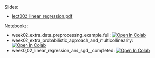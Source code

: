 Slides:

* [lect002_linear_regression.pdf](https://github.com/girafe-ai/ml-course/blob/23f_ptml/week0_02_linear_reg/lect002_linear_regression.pdf)

Notebooks:

* week02_extra_data_preprocessing_example_full: [![Open In Colab](https://colab.research.google.com/assets/colab-badge.svg)](https://colab.research.google.com/github/girafe-ai/ml-course/blob/23f_ptml/week0_02_linear_reg/week02_extra_data_preprocessing_example_full.ipynb)
* week02_extra_probabilistic_approach_and_multicollinearity: [![Open In Colab](https://colab.research.google.com/assets/colab-badge.svg)](https://colab.research.google.com/github/girafe-ai/ml-course/blob/23f_ptml/week0_02_linear_reg/week02_extra_probabilistic_approach_and_multicollinearity.ipynb)
* week0_02_linear_regression_and_sgd__completed: [![Open In Colab](https://colab.research.google.com/assets/colab-badge.svg)](https://colab.research.google.com/github/girafe-ai/ml-course/blob/23f_ptml/week0_02_linear_reg/week0_02_linear_regression_and_sgd__completed.ipynb)

